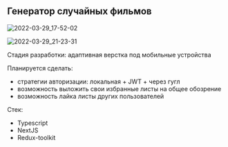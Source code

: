 ## Генератор случайных фильмов
![2022-03-29_17-52-02](https://user-images.githubusercontent.com/65108015/160640474-ff958631-3a8f-4daf-b01c-cd096fd8b50e.png)


![2022-03-29_21-23-31](https://user-images.githubusercontent.com/65108015/160679534-80887dfc-c825-4e28-9a01-a96bf8dbccd2.png)


Стадия разработки: адаптивная верстка под мобильные устройства

Планируется сделать:
- стратегии авторизации: локальная + JWT + через гугл
- возможность выложить свои избранные листы на общее обозрение
- возможность лайка листы других пользователей


Стек:
- Typescript
- NextJS
- Redux-toolkit

